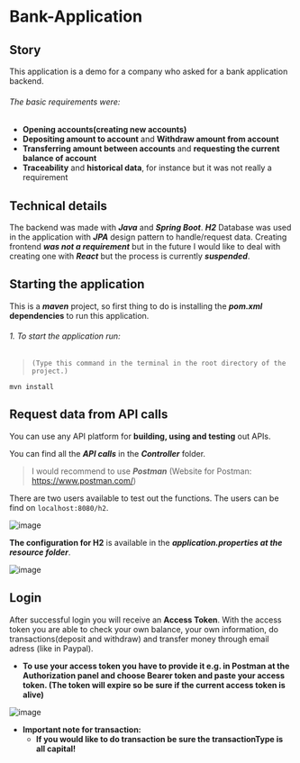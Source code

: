 # Bank-Application

## Story

This application is a demo for a company who asked for a bank application backend.
###### The basic requirements were:
  - **Opening accounts(creating new accounts)**
  - **Depositing amount to account** and **Withdraw amount from account**
  - **Transferring amount between accounts** and **requesting the current balance of account**
  - **Traceability** and **historical data**, for instance but it was not really a requirement

## Technical details

The backend was made with **_Java_** and **_Spring Boot_**. **_H2_** Database was used in the application with **_JPA_** design pattern to handle/request data.
Creating frontend **_was not a requirement_** but in the future I would like to deal with creating one with **_React_** but the process is currently **_suspended_**.

## Starting the application

This is a **_maven_** project, so first thing to do is installing the **_pom.xml_** **dependencies** to run this application.

###### 1. To start the application run:
  > ``` (Type this command in the terminal in the root directory of the project.) ```
  > 
    mvn install

## Request data from API calls

You can use any API platform for **building, using and testing** out APIs.

You can find all the **_API calls_** in the **_Controller_** folder.

> I would recommend to use **_Postman_** (Website for Postman: https://www.postman.com/)

There are two users available to test out the functions. The users can be find on ```localhost:8080/h2```.

![image](https://user-images.githubusercontent.com/73363394/155433512-3ca0cfdc-aa5d-4682-be17-c3f17938899c.png)

**The configuration for H2** is available in the **_application.properties at the resource folder_**.  

![image](https://user-images.githubusercontent.com/73363394/155433606-573ea133-0ac2-43c1-ade7-4e19cd688b54.png)

## Login

After successful login you will receive an **Access Token**. With the access token you are able to check your own balance, your own information, do transactions(deposit and withdraw) and transfer money through email adress (like in Paypal).

  - **To use your access token you have to provide it e.g. in Postman at the Authorization panel and choose Bearer token and paste your access token. (The token will expire so be sure if the current access token is alive)** 
 
![image](https://user-images.githubusercontent.com/73363394/155432800-4d6621c2-72a0-4c20-bd22-869d02f032b9.png)

  - **Important note for transaction:**
    - **If you would like to do transaction be sure the transactionType is all capital!**

